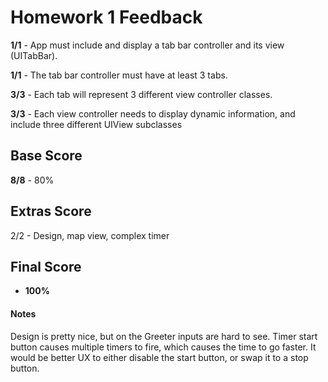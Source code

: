 # Homework 1 Feedback

**1/1** - App must include and display a tab bar controller and its view (UITabBar).

**1/1** - The tab bar controller must have at least 3 tabs.

**3/3** - Each tab will represent 3 different view controller classes.

**3/3** - Each view controller needs to display dynamic information, and include three different UIView subclasses

## Base Score

**8/8** - 80%



## Extras Score

2/2 - Design, map view, complex timer

## Final Score

+ **100%**



#### Notes

Design is pretty nice, but on the Greeter inputs are hard to see. Timer start button causes multiple timers to fire, which causes the time to go faster. It would be better UX to either disable the start button, or swap it to a stop button.